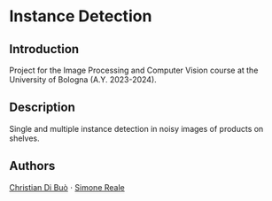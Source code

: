 # Instance Detection


## Introduction

Project for the Image Processing and Computer Vision course at the University of Bologna (A.Y. 2023-2024).


## Description

Single and multiple instance detection in noisy images of products on shelves.


## Authors

[Christian Di Buò](https://github.com/christiandibuo) $\cdot$ [Simone Reale](https://github.com/SimReale)
